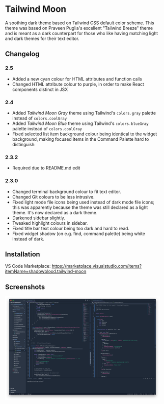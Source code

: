 # Tailwind Moon

A soothing dark theme based on Tailwind CSS default color scheme. This theme was based on Praveen Puglia's excellent "Tailwind Breeze" theme and is meant as a dark counterpart for those who like having matching light and dark themes for their text editor.

## Changelog
### 2.5
- Added a new cyan colour for HTML attributes and function calls
- Changed HTML attribute colour to purple, in order to make React components distinct in JSX

### 2.4
- Added _Tailwind Moon Gray_ theme using Tailwind's `colors.gray` palette instead of `colors.coolGray`
- Added _Tailwind Moon Blue_ theme using Tailwind's `colors.blueGray` palette instead of `colors.coolGray`
- Fixed selected list item background colour being identical to the widget background, making focused items in the Command Palette hard to distinguish

### 2.3.2
- Required due to README.md edit

### 2.3.0
- Changed terminal background colour to fit text editor.
- Changed Git colours to be less intrusive.
- Fixed light mode file icons being used instead of dark mode file icons; this was apparently because the theme was still declared as a light theme. It's now declared as a dark theme.
- Darkened sidebar slightly.
- Tweaked highlight colours in sidebar.
- Fixed title bar text colour being too dark and hard to read.
- Fixed widget shadow (on e.g. find, command palette) being white instead of dark.

## Installation
VS Code Marketplace: https://marketplace.visualstudio.com/items?itemName=shadowblood.tailwind-moon

## Screenshots
![Screenshot of Tailwind Moon theme with sample code](./screenshots/scr-1.png)

